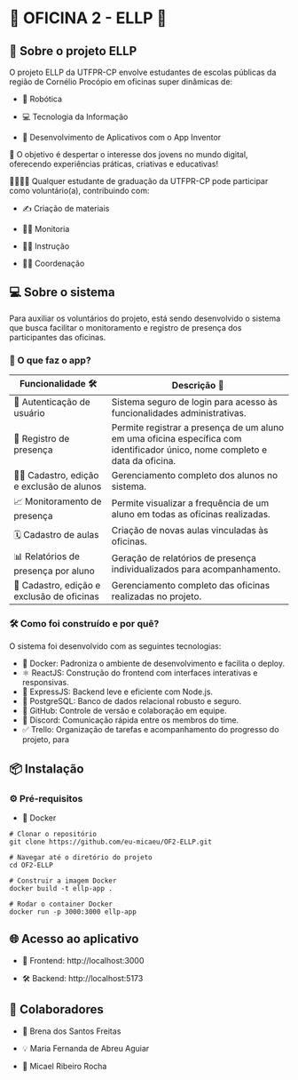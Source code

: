 # 🤖 OFICINA 2 - ELLP 🚀
## 📝 Sobre o projeto ELLP
O projeto ELLP da UTFPR-CP envolve estudantes de escolas públicas da região de Cornélio Procópio em oficinas super dinâmicas de:

- 🤖 Robótica

- 💻 Tecnologia da Informação

- 📱 Desenvolvimento de Aplicativos com o App Inventor

🎯 O objetivo é despertar o interesse dos jovens no mundo digital, oferecendo experiências práticas, criativas e educativas!

👩‍🏫👨‍🏫 Qualquer estudante de graduação da UTFPR-CP pode participar como voluntário(a), contribuindo com:

- ✍️ Criação de materiais

- 🧑‍💻 Monitoria

- 👩‍🏫 Instrução

- 🧑‍🔧 Coordenação


## 💻 Sobre o sistema

Para auxiliar os voluntários do projeto, está sendo desenvolvido o sistema que busca facilitar o monitoramento e registro de presença dos participantes das oficinas.

### 🧠 O que faz o app?

| Funcionalidade 🛠 | Descrição 📄 |
|------------------|-------------|
| 🔐 Autenticação de usuário | Sistema seguro de login para acesso às funcionalidades administrativas. |
| 📝 Registro de presença | Permite registrar a presença de um aluno em uma oficina específica com identificador único, nome completo e data da oficina. |
| 🧑‍🎓 Cadastro, edição e exclusão de alunos | Gerenciamento completo dos alunos no sistema. |
| 📈 Monitoramento de presença | Permite visualizar a frequência de um aluno em todas as oficinas realizadas. |
| 🗓️ Cadastro de aulas | Criação de novas aulas vinculadas às oficinas. |
| 📊 Relatórios de presença por aluno | Geração de relatórios de presença individualizados para acompanhamento. |
| 🏫 Cadastro, edição e exclusão de oficinas | Gerenciamento completo das oficinas realizadas no projeto. |


### 🛠️ Como foi construído e por quê?
O sistema foi desenvolvido com as seguintes tecnologias:

- 🐳 Docker:	Padroniza o ambiente de desenvolvimento e facilita o deploy.
- ⚛️ ReactJS:	Construção do frontend com interfaces interativas e responsivas.
- 🚀 ExpressJS:	Backend leve e eficiente com Node.js.
- 🐘 PostgreSQL:	Banco de dados relacional robusto e seguro.
- 🐙 GitHub:	Controle de versão e colaboração em equipe. 
- 💬 Discord:	Comunicação rápida entre os membros do time.
- ✅ Trello: Organização de tarefas e acompanhamento do progresso do projeto, para 

## 📦 Instalação
### ⚙️ Pré-requisitos
- 🐳 Docker

```s̀h
# Clonar o repositório 
git clone https://github.com/eu-micaeu/OF2-ELLP.git

# Navegar até o diretório do projeto
cd OF2-ELLP

# Construir a imagem Docker
docker build -t ellp-app .

# Rodar o container Docker
docker run -p 3000:3000 ellp-app
```

## 🌐 Acesso ao aplicativo
- 🎨 Frontend: http://localhost:3000

- 🛠 Backend: http://localhost:5173

## 👥 Colaboradores
- 🧠 Brena dos Santos Freitas

- 💡 Maria Fernanda de Abreu Aguiar

- 🔧 Micael Ribeiro Rocha
